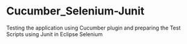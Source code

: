 # Cucumber_Selenium-Junit
Testing the application using Cucumber plugin and preparing the Test Scripts using Junit in Eclipse Selenium
